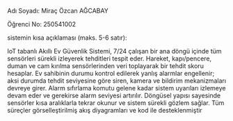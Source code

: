 Adı Soyadı: Miraç Özcan AĞCABAY

Öğrenci No: 250541002

sistemin kısa açıklaması (maks. 5-6 satır):

IoT tabanlı Akıllı Ev Güvenlik Sistemi, 7/24 çalışan bir ana döngü içinde tüm sensörleri sürekli izleyerek tehditleri tespit eder. Hareket, kapı/pencere, duman ve cam kırılma sensörlerinden veri toplayarak bir tehdit skoru hesaplar. Ev sahibinin durumu kontrol edilerek yanlış alarmlar engellenir; aksi durumda tehdit seviyesine göre siren, kamera ve bildirim mekanizmaları devreye girer. Alarm sıfırlama komutu gelene kadar sistem uyarıları izlemeye devam eder ve gerekirse alarm seviyesi artırılır. Döngüsel yapısı sayesinde sensörler kısa aralıklarla tekrar okunur ve sistem sürekli gözlem sağlar. Tüm süreçler görselleştirilmiş akış diyagramları ve kod ile desteklenmiştir

